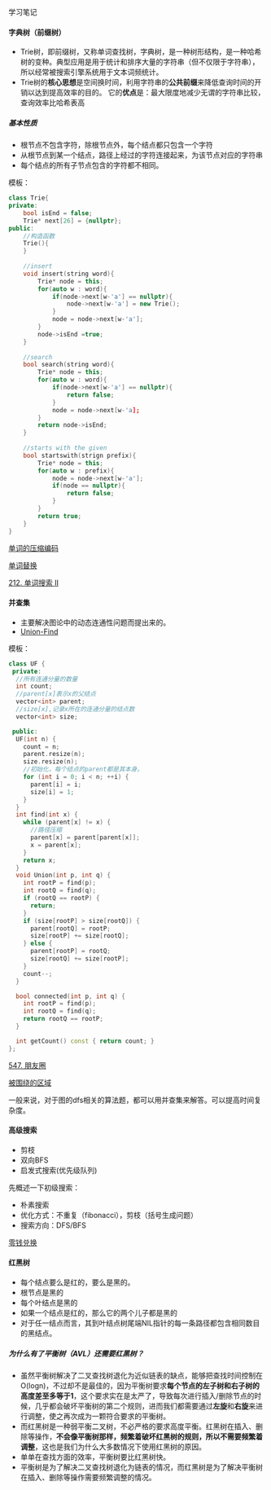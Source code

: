 学习笔记

#### 字典树（前缀树）

- Trie树，即前缀树，又称单词查找树，字典树，是一种树形结构，是一种哈希树的变种。典型应用是用于统计和排序大量的字符串（但不仅限于字符串），所以经常被搜索引擎系统用于文本词频统计。
- Trie树的**核心思想**是空间换时间，利用字符串的**公共前缀**来降低查询时间的开销以达到提高效率的目的。 它的**优点**是：最大限度地减少无谓的字符串比较，查询效率比哈希表高

##### 基本性质

- 根节点不包含字符，除根节点外，每个结点都只包含一个字符
- 从根节点到某一个结点，路径上经过的字符连接起来，为该节点对应的字符串
- 每个结点的所有子节点包含的字符都不相同。

模板：

```c++
class Trie{
private:
    bool isEnd = false;
    Trie* next[26] = {nullptr};
public:
    //构造函数
    Trie(){
    }
    
    //insert
    void insert(string word){
        Trie* node = this;
        for(auto w : word){
            if(node->next[w-'a'] == nullptr){
                node->next[w-'a'] = new Trie();
            }
            node = node->next[w-'a'];
        }
        node->isEnd =true;
    }
    
    //search
    bool search(string word){
        Trie* node = this;
        for(auto w : word){
            if(node->next[w-'a'] == nullptr){
                return false;
            }
            node = node->next[w-'a];
        }
        return node->isEnd;
    }
    
    //starts with the given
    bool startswith(strign prefix){
        Trie* node = this;
        for(auto w : prefix){
            node = node->next[w-'a'];
            if(node == nullptr){
                return false;
            }
        }
        return true;
    }
}
```

[单词的压缩编码](http://note.youdao.com/noteshare?id=4925434a2ec4ae09ea69a96ea189b7dc&sub=126279A868734221ADC9D084164F9AE0)

[单词替换](http://note.youdao.com/noteshare?id=9eb11ab6968f18c237be51d85bbf92c1&sub=CE3B9DFD69EE4002AEB3361FDC7CCCAF)

[212. 单词搜索 II](https://leetcode-cn.com/problems/word-search-ii/)



#### 并查集

- 主要解决图论中的动态连通性问题而提出来的。
- [Union-Find](https://labuladong.gitbook.io/algo/gao-pin-mian-shi-xi-lie/unionfind-suan-fa-xiang-jie)

模板：

```c++
class UF {
 private:
  //所有连通分量的数量
  int count;
  //parent[x]表示x的父结点
  vector<int> parent;
  //size[x],记录x所在的连通分量的结点数
  vector<int> size;

 public:
  UF(int n) {
    count = n;
    parent.resize(n);
    size.resize(n);
    //初始化，每个结点的parent都是其本身。
    for (int i = 0; i < n; ++i) {
      parent[i] = i;
      size[i] = 1;
    }
  }
  int find(int x) {
    while (parent[x] != x) {
      //路径压缩
      parent[x] = parent[parent[x]];
      x = parent[x];
    }
    return x;
  }
  void Union(int p, int q) {
    int rootP = find(p);
    int rootQ = find(q);
    if (rootQ == rootP) {
      return;
    }
    if (size[rootP] > size[rootQ]) {
      parent[rootQ] = rootP;
      size[rootP] += size[rootQ];
    } else {
      parent[rootP] = rootQ;
      size[rootQ] += size[rootP];
    }
    count--;
  }

  bool connected(int p, int q) {
    int rootP = find(p);
    int rootQ = find(q);
    return rootQ == rootP;
  }

  int getCount() const { return count; }
};
```

[547. 朋友圈](https://leetcode-cn.com/problems/friend-circles/)

[被围绕的区域](https://leetcode-cn.com/problems/surrounded-regions/)

一般来说，对于图的dfs相关的算法题，都可以用并查集来解答。可以提高时间复杂度。





#### 高级搜索

- 剪枝
- 双向BFS
- 启发式搜索(优先级队列)

先概述一下初级搜索：

- 朴素搜索
- 优化方式：不重复（fibonacci），剪枝（括号生成问题）
- 搜索方向：DFS/BFS



[零钱兑换](https://leetcode-cn.com/problems/coin-change/)



#### 红黑树

- 每个结点要么是红的，要么是黑的。
- 根节点是黑的
- 每个叶结点是黑的
- 如果一个结点是红的，那么它的两个儿子都是黑的
- 对于任一结点而言，其到叶结点树尾端NIL指针的每一条路径都包含相同数目的黑结点。

#####  为什么有了平衡树（AVL）还需要红黑树？

- 虽然平衡树解决了二叉查找树退化为近似链表的缺点，能够把查找时间控制在 O(logn)，不过却不是最佳的，因为平衡树要求**每个节点的左子树和右子树的高度差至多等于1**，这个要求实在是太严了，导致每次进行插入/删除节点的时候，几乎都会破坏平衡树的第二个规则，进而我们都需要通过**左旋**和**右旋**来进行调整，使之再次成为一颗符合要求的平衡树。
- 而红黑树是一种弱平衡二叉树，不必严格的要求高度平衡。红黑树在插入、删除等操作，**不会像平衡树那样，频繁着破坏红黑树的规则，所以不需要频繁着调整**，这也是我们为什么大多数情况下使用红黑树的原因。
- 单单在查找方面的效率，平衡树要比红黑树快。
- 平衡树是为了解决二叉查找树退化为链表的情况，而红黑树是为了解决平衡树在插入、删除等操作需要频繁调整的情况。

